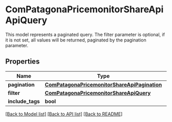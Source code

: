# ComPatagonaPricemonitorShareApiApiQuery

This model represents a paginated query. The filter parameter is optional, if it is not set, all values will be returned, paginated by the pagination parameter.
## Properties
Name | Type | Description | Notes
------------ | ------------- | ------------- | -------------
**pagination** | [**ComPatagonaPricemonitorShareApiPagination**](ComPatagonaPricemonitorShareApiPagination.md) |  | 
**filter** | [**ComPatagonaPricemonitorShareApiQuery**](ComPatagonaPricemonitorShareApiQuery.md) |  | [optional] 
**include_tags** | **bool** |  | [optional] 

[[Back to Model list]](../README.md#documentation-for-models) [[Back to API list]](../README.md#documentation-for-api-endpoints) [[Back to README]](../README.md)


